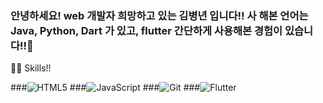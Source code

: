### 안녕하세요! web 개발자 희망하고 있는 김병년 입니다!! 사 해본 언어는 Java, Python, Dart 가 있고, flutter 간단하게 사용해본 경험이 있습니다!!👋

🏃‍♂️ Skills!!<br>

###<img alt="HTML5" src ="https://img.shields.io/badge/HTML5-E34F26.svg?&style=for-the-badge&logo=HTML5&logoColor=white"/>
###<img alt="JavaScript" src ="https://img.shields.io/badge/JavaScript-F7DF1E.svg?&style=for-the-badge&logo=JavaScript&logoColor=white"/>
###<img alt="Git" src ="https://img.shields.io/badge/Git-F95032.svg?&style=for-the-badge&logo=Git&logoColor=white"/>
###<img alt="Flutter" src ="https://img.shields.io/badge/Flutter-02569B.svg?&style=for-the-badge&logo=Flutter&logoColor=white"/>


<!--
**KimByeongNyeon/KimByeongNyeon** is a ✨ _special_ ✨ repository because its `README.md` (this file) appears on your GitHub profile.

Here are some ideas to get you started:

- 🔭 I’m currently working on ...
- 🌱 I’m currently learning ...
- 👯 I’m looking to collaborate on ...
- 🤔 I’m looking for help with ...
- 💬 Ask me about ...
- 📫 How to reach me: ...
- 😄 Pronouns: ...
- ⚡ Fun fact: ...
-->
